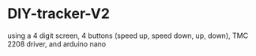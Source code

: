 # DIY-tracker-V2
using a 4 digit screen, 4 buttons (speed up, speed down, up, down), TMC 2208 driver, and arduino nano
